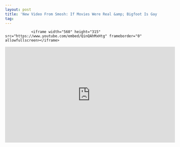 ```yaml
---
layout: post
title: 'New Video From Smosh: If Movies Were Real &amp; Bigfoot Is Gay'
tag: 
---
```



                <iframe width="560" height="315" src="https://www.youtube.com/embed/QinQAhMxHtg" frameborder="0" allowfullscreen></iframe>
<iframe width="560" height="315" src="https://www.youtube.com/embed/qAkz2oigzSU" frameborder="0" allowfullscreen></iframe>
            
